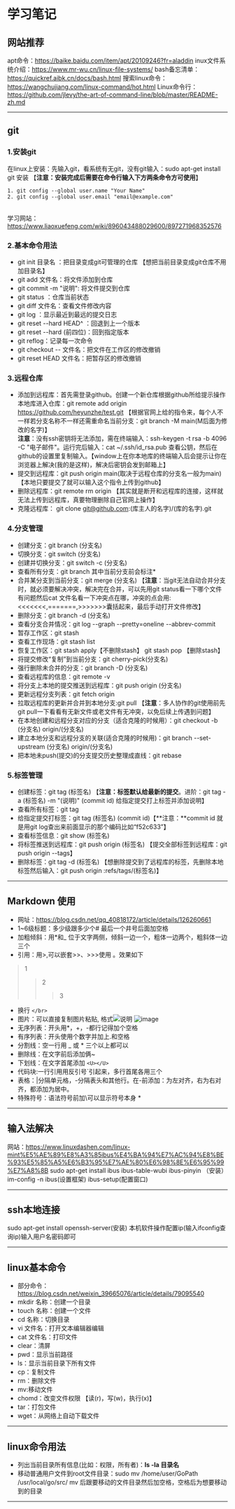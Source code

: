 # 学习笔记
## 网站推荐
apt命令：https://baike.baidu.com/item/apt/20109246?fr=aladdin
inux文件系统介绍：https://www.mr-wu.cn/linux-file-systems/
bash备忘清单：https://quickref.aibk.cn/docs/bash.html
搜索linux命令：https://wangchujiang.com/linux-command/hot.html
Linux命令行：https://github.com/jlevy/the-art-of-command-line/blob/master/README-zh.md

-------------
## git
### 1.安装git
在linux上安装：先输入git，看系统有无git，没有git输入：sudo apt-get install git 安装 
【**注意：安装完成后需要在命令行输入下方两条命令方可使用**】
```
1. git config --global user.name "Your Name"
2. git config --global user.email "email@example.com"
```
</br> 学习网站：https://www.liaoxuefeng.com/wiki/896043488029600/897271968352576
### 2.基本命令用法
* git init 目录名 ：把目录变成git可管理的仓库 【想把当前目录变成git仓库不用加目录名】
* git add 文件名：将文件添加到仓库
* git commit -m "说明": 将文件提交到仓库 
* git status ：仓库当前状态
* git diff 文件名：查看文件修改内容
* git log ：显示最近到最远的提交日志
* git reset --hard HEAD^ ：回退到上一个版本
* git reset --hard (前四位)：回到指定版本
* git reflog：记录每一次命令
* git checkout -- 文件名：把文件在工作区的修改撤销
* git reset HEAD 文件名：把暂存区的修改撤销
### 3.远程仓库
* 添加到远程库：首先需登录github。创建一个新仓库根据github所给提示操作 
  本地库进入仓库：git remote add origin https://github.com/heyunzhe/test.git 【根据官网上给的指令来，每个人不一样若分支名称不一样还需重命名当前分支：git branch -M main(M后面为修改的名字)】
</br>**注意**：没有ssh密钥将无法添加，需在终端输入：ssh-keygen -t rsa -b 4096 -C "电子邮件"。运行完后输入：cat ~/.ssh/id_rsa.pub 查看公钥，然后在github的设置里复制输入。【window上在你本地库的终端输入后会提示让你在浏览器上解决(我的是这样)，解决后密钥会发到邮箱上】
* 提交到远程库：git push origin main(取决于远程仓库的分支名一般为main) 【本地只要提交了就可以输入这个指令上传到github】
* 删除远程库：git remote rm origin 【其实就是断开和远程库的连接，这样就无法上传到远程库，真要物理删除自己官网上操作】
* 克隆远程库： git clone git@github.com:(库主人的名字)/(库的名字).git
### 4.分支管理
* 创建分支：git branch (分支名) 
* 切换分支：git switch (分支名) 
* 创建并切换分支：git switch -c (分支名)
* 查看所有分支：git branch  其中当前分支前会标注*
* 合并某分支到当前分支：git merge (分支名)
【**注意**：当git无法自动合并分支时，就必须要解决冲突，解决完在合并，可以先用git status看一下哪个文件有问题然后cat 文件名看一下冲突点在哪，冲突的点会用:<<<<<<<,=======,>>>>>>>囊括起来，最后手动打开文件修改】
* 删除分支：git branch -d (分支名)
* 查看分支合并情况：git log --graph --pretty=oneline --abbrev-commit
* 暂存工作区：git stash 
* 查看工作现场：git stash list
* 恢复工作区：git stash apply【不删除stash】 git stash pop 【删除stash】
* 将提交修改“复制”到当前分支：git cherry-pick(分支名)
* 强行删除未合并的分支：git branch -D (分支名)
* 查看远程库的信息：git remote -v 
* 将分支上本地的提交推送到远程库：git push origin (分支名)
* 更新远程分支列表：git fetch origin
* 拉取远程库的更新并合并到本地分支:git pull 【**注意**：多人协作的git使用前先 git pull一下看看有无新文件或老文件有无冲突，以免后续上传遇到问题】
* 在本地创建和远程分支对应的分支（适合克隆的时候用）：git checkout -b (分支名) origin/(分支名)
* 建立本地分支和远程分支的关联(适合克隆的时候用)：git branch --set-upstream (分支名) origin/(分支名)
* 把本地未push(提交)的分支提交历史整理成直线：git rebase
### 5.标签管理
* 创建标签：git tag (标签名) 【**注意：标签默认给最新的提交**。进阶：git tag -a (标签名) -m "(说明)" (commit id) 给指定提交打上标签并添加说明】
* 查看所有标签：git tag
* 给指定提交打标签：git tag (标签名) (commit id)【**注意：**commit id 就是用git log查出来前面显示的那个编码比如“f52c633”】
* 查看标签信息：git show (标签名) 
* 将标签推送到远程库：git push origin (标签名) 【提交全部标签到远程库：git push origin --tags】
* 删除标签：git tag -d (标签名) 【想删除提交到了远程库的标签，先删除本地标签然后输入：git push origin :refs/tags/(标签名)】
-----------                           
## Markdown 使用
* 网址：https://blog.csdn.net/qq_40818172/article/details/126260661
* 1~6级标题：多少级跟多少个# 最后一个井号后面加空格
* 加粗倾斜：用*和_ 位于文字两侧，倾斜一边一个，粗体一边两个，粗斜体一边三个
* 引用：用>,可以嵌套>>、>>>使用 。效果如下
>1
>>2
>>>3
* 换行 `</br>`
* 图片：可以直接复制图片粘贴, 格式![说明](地址)
![image](D:/xxbj/image/image.png)
* 无序列表：开头用*，+，-都行记得加个空格
* 有序列表：开头使用个数字并加上.和空格
* 分割线：空一行用 _ 或 * 三个以上都可以
* 删除线：在文字前后添加俩~
* 下划线：在文字首尾添加 `<U></U>`
* 代码块:一行引用用反引号`引起来，多行首尾各用三个
* 表格：|分隔单元格，-分隔表头和其他行。在-前添加：为左对齐，右为右对齐，都添加为居中。
* 特殊符号：语法符号前加\可以显示符号本身 \*    
[^1]:  这是一个脚注
--------------------------------------------------------------------------------
## 输入法解决
网站：https://www.linuxdashen.com/linux-mint%E5%AE%89%E8%A3%85ibus%E4%BA%94%E7%AC%94%E8%BE%93%E5%85%A5%E6%B3%95%E7%AE%80%E6%98%8E%E6%95%99%E7%A8%8B
sudo apt-get install ibus ibus-table-wubi ibus-pinyin （安装）
im-config -n ibus(设置框架)
ibus-setup(配置窗口)

-----------
## ssh本地连接
sudo apt-get install openssh-server(安装)
本机软件操作配置ip(输入ifconfig查询ip)输入用户名密码即可

-------------
## linux基本命令
* 部分命令：https://blog.csdn.net/weixin_39665076/article/details/79095540
* mkdir 名称：创建一个目录
* touch 名称：创建一个文件
* cd 名称：切换目录
* vi 文件名：打开文本编辑器编辑
* cat 文件名：打印文件
* clear：清屏
* pwd：显示当前路径
* ls：显示当前目录下所有文件
* cp：复制文件
* rm：删除文件
* mv:移动文件
* chomd：改变文件权限 【读(r)，写(w)，执行(x)】
* tar：打包文件
* wget：从网络上自动下载文件
----------
## linux命令用法
* 列出当前目录所有信息(比如：权限，所有者)：**ls -la 目录名**
* 移动普通用户文件到root文件目录：sudo mv /home/user/GoPath /usr/local/go/src/
mv 后跟要移动的文件目录然后加空格，空格后为想要移动到的目录
------
